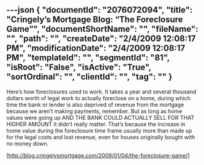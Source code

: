 ---json
{
  "documentId": "2076072094",
  "title": "Cringely’s Mortgage Blog: “The Foreclosure Game”",
  "documentShortName": "",
  "fileName": "",
  "path": "",
  "createDate": "2/4/2009 12:08:17 PM",
  "modificationDate": "2/4/2009 12:08:17 PM",
  "templateId": "",
  "segmentId": "81",
  "isRoot": "False",
  "isActive": "True",
  "sortOrdinal": "",
  "clientId": "",
  "tag": ""
}
---

Here’s how foreclosures used to work. It takes a year and several thousand dollars worth of legal work to actually foreclose on a home, during which time the bank or lender is also deprived of revenue from the mortgage because we aren’t making payments, remember. But as long as home values were going up AND THE BANK COULD ACTUALLY SELL FOR THAT HIGHER AMOUNT it didn’t really matter. That’s because the increase in home value during the foreclosure time frame usually more than made up for the legal costs and lost revenue, even for houses originally bought with no money down.

[http://blog.cringelysmortgage.com/2009/01/04/the-foreclosure-game/]
